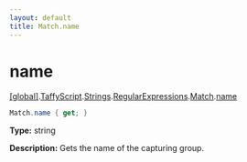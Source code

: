 ```yaml
---
layout: default
title: Match.name
---
```


# name

[\[global\]]({{site.baseurl}}/docs/).[TaffyScript]({{site.baseurl}}/docs/TaffyScript/).[Strings]({{site.baseurl}}/docs/TaffyScript/Strings/).[RegularExpressions]({{site.baseurl}}/docs/TaffyScript/Strings/RegularExpressions/).[Match]({{site.baseurl}}/docs/TaffyScript/Strings/RegularExpressions/Match/).[name]({{site.baseurl}}/docs/TaffyScript/Strings/RegularExpressions/Match/name/)

```cs
Match.name { get; }
```

**Type:** string

**Description:** Gets the name of the capturing group.
